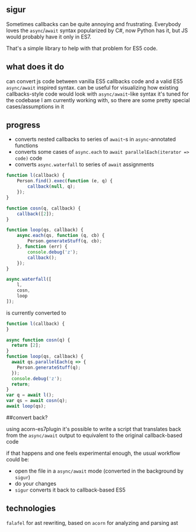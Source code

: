 ## sigur

Sometimes callbacks can be quite annoying and frustrating. Everybody loves the `async`/`await` syntax popularized by C#, now Python has it, but JS would probably have it only in ES7.

That's a simple library to help with that problem for ES5 code.

## what does it do

can convert js code between vanilla ES5 callbacks code and a valid ES5 `async/await` inspired syntax.
can be useful for visualizing how existing callbacks-style code would look with `async/await`-like syntax
it's tuned for the codebase I am currently working with, so there are some pretty special cases/assumptions in it

## progress

* converts nested callbacks to series of `await`-s in `async`-annotated functions
* converts some cases of `async.each` to `await parallelEach(iterator => code)` code
* converts `async.waterfall` to series of `await` assignments

```javascript
function l(callback) {
    Person.find().exec(function (e, q) {
        callback(null, q);
    });
}

function cosn(q, callback) {
    callback([2]);
}

function loop(qs, callback) {
    async.each(qs, function (q, cb) {
        Person.generateStuff(q, cb);
    }, function (err) {
        console.debug('z');
        callback();
    });
}

async.waterfall([
    l,
    cosn,
    loop
]);
```

is currently converted to

```javascript
function l(callback) {
}

async function cosn(q) {
  return [2];
}
function loop(qs, callback) {
  await qs.parallelEach(q => {
    Person.generateStuff(q);
  });
  console.debug('z');
  return;
}
var q = await l();
var qs = await cosn(q);
await loop(qs);
```

##convert back?

using acorn-es7plugin it's possible to write a script that translates
back from the `async/await` output to equivalent to the original callback-based code

if that happens and one feels experimental enough, the usual workflow could be:

* open the file in a `async/await` mode (converted in the background by `sigur`)
* do your changes 
* `sigur` converts it back to callback-based ES5 

## technologies

`falafel` for ast rewriting, based on
`acorn` for analyzing and parsing ast
